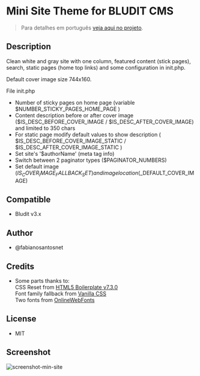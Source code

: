 # Mini Site Theme for BLUDIT CMS

> Para detalhes em português [veja aqui no projeto](https://fabianosantosnet.github.io/bluditCMS/).

## Description
Clean white and gray site with one column, featured content (stick pages), search, static pages (home top links) and some configuration in init.php.

Default cover image size 744x160.

File init.php
- Number of sticky pages on home page (variable $NUMBER_STICKY_PAGES_HOME_PAGE )
- Content description before or after cover image ($IS_DESC_BEFORE_COVER_IMAGE / $IS_DESC_AFTER_COVER_IMAGE) and limited to 350 chars
- For static page modify default values to show description ( $IS_DESC_BEFORE_COVER_IMAGE_STATIC / $IS_DESC_AFTER_COVER_IMAGE_STATIC )
- Set site's '$authorName' (meta tag info)
- Switch between 2 paginator types ($PAGINATOR_NUMBERS)
- Set default image ($IS_COVER_IMAGE_FALLBACK_SET) and image location ($_DEFAULT_COVER_IMAGE)

## Compatible 
- Bludit v3.x

## Author
- @fabianosantosnet

## Credits
- Some parts thanks to:  
   CSS Reset from [HTML5 Boilerplate v7.3.0](https://html5boilerplate.com)  
   Font family fallback from [Vanilla CSS](https://github.com/bradleytaunt/vanilla-css/blob/master/vanilla.css)  
   Two fonts from [OnlineWebFonts](https://www.onlinewebfonts.com/)
   
## License
- MIT

## Screenshot
![screenshot-min-site](https://raw.githubusercontent.com/fabianosantosnet/themes-repository/master/items/mini-site/screenshot.png)
